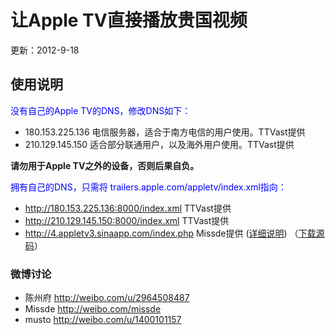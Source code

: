 # 让Apple TV直接播放贵国视频 #

更新：2012-9-18
## 使用说明 ##
<font color='blue'>没有自己的Apple TV的DNS，修改DNS如下：</font>
  * 180.153.225.136 电信服务器，适合于南方电信的用户使用。TTVast提供
  * 210.129.145.150 适合部分联通用户，以及海外用户使用。TTVast提供

**请勿用于Apple TV之外的设备，否则后果自负。**

<font color='blue'>拥有自己的DNS，只需将 trailers.apple.com/appletv/index.xml指向：</font>
  * http://180.153.225.136:8000/index.xml TTVast提供
  * http://210.129.145.150:8000/index.xml TTVast提供
  * http://4.appletv3.sinaapp.com/index.php Missde提供 ([详细说明](http://appletv3.sinaapp.com/)) （[下载源码](http://code.google.com/p/appletv/downloads/detail?name=AppleTV3%20php0.1.zip)）


### 微博讨论 ###
  * 陈州府 http://weibo.com/u/2964508487
  * Missde http://weibo.com/missde
  * musto http://weibo.com/u/1400101157